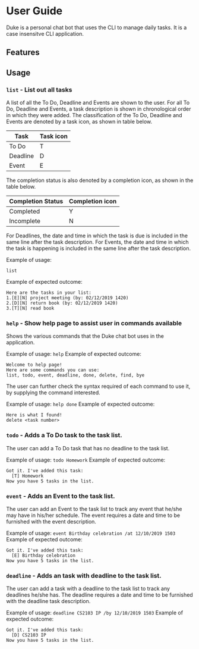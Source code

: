 # User Guide

Duke is a personal chat bot that uses the CLI to manage daily tasks. It is a case insensitve CLI application.

## Features 

### 





## Usage

### `list` - List out all tasks 

A list of all the To Do, Deadline and Events are shown to the user.
For all To Do, Deadline and Events, a task description is shown in chronological order in which they were added. The classification of the To Do, Deadline and Events are denoted by a task icon, as shown in table below.

Task | Task icon
------------ | -------------
To Do | T
Deadline | D
Event | E

The completion status is also denoted by a completion icon, as shown in the table below.

Completion Status | Completion icon
------------ | -------------
Completed | Y
Incomplete | N

For Deadlines, the date and time in which the task is due is included in the same line after the task description.
For Events, the date and time in which the task is happening is included in the same line after the task description.

Example of usage: 

`list`

Example of expected outcome:

```
Here are the tasks in your list:
1.[E][N] project meeting (by: 02/12/2019 1420)
2.[D][N] return book (by: 02/12/2019 1420)
3.[T][N] read book
```

### `help` - Show help page to assist user in commands available

Shows the various commands that the Duke chat bot uses in the application. 

Example of usage: 
`help`
Example of expected outcome:
```
Welcome to help page!
Here are some commands you can use:
list, todo, event, deadline, done, delete, find, bye
```
The user can further check the syntax required of each command to use it, by supplying the command interested.

Example of usage: 
`help done`
Example of expected outcome:
```
Here is what I found!
delete <task number>
```
### `todo` - Adds a To Do task to the task list.

The user can add a To Do task that has no deadline to the task list.

Example of usage: 
`todo Homework`
Example of expected outcome:
```
Got it. I've added this task:
  [T] Homework
Now you have 5 tasks in the list.
```

### `event` - Adds an Event to the task list.

The user can add an Event to the task list to track any event that he/she may have in his/her schedule. The event requires a date and time to be furnished with the event description.

Example of usage: 
`event Birthday celebration /at 12/10/2019 1503`
Example of expected outcome:
```
Got it. I've added this task:
  [E] Birthday celebration
Now you have 5 tasks in the list.
```

### `deadline` - Adds an task with deadline to the task list.

The user can add a task with a deadline to the task list to track any deadlines he/she has. The deadline requires a date and time to be furnished with the deadline task description.

Example of usage: 
`deadline CS2103 IP /by 12/10/2019 1503`
Example of expected outcome:
```
Got it. I've added this task:
  [D] CS2103 IP
Now you have 5 tasks in the list.
```


